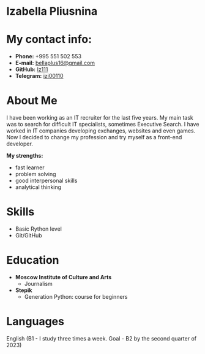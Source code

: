# **Izabella Pliusnina**

# **My contact info:**

* **Phone:** +995 551 502 553
* **E-mail:** bellaplus16@gmail.com
* **GitHub:** [Iz111](https://github.com/Iz111)
* **Telegram:** [izi00110](https://t.me/izi00110)

# **About Me**

I have been working as an IT recruiter for the last five years. My main task was to search for difficult IT specialists, sometimes Executive Search. I have worked in IT companies developing exchanges, websites and even games. Now I decided to change my profession and try myself as a front-end developer.

**My strengths:**
* fast learner 
* problem solving
* good interpersonal skills
* analytical thinking

# **Skills**

* Basic Rython level
* Git/GitHub

# **Education**

* **Moscow Institute of Culture and Arts**
    - Journalism
* **Stepik**
    - Generation Python: course for beginners

# Languages
English (B1 - I study three times a week. Goal - B2 by the second quarter of 2023)